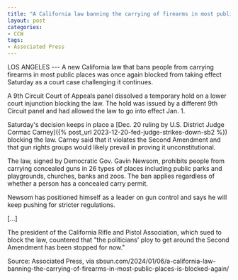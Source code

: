 ```yaml
---
title: "A California law banning the carrying of firearms in most public places is blocked again"
layout: post
categories:
- CCW
tags:
- Associated Press
---
```


LOS ANGELES --- A new California law that bans people from carrying firearms in most public places was once again blocked from taking effect Saturday as a court case challenging it continues.

A 9th Circuit Court of Appeals panel dissolved a temporary hold on a lower court injunction blocking the law. The hold was issued by a different 9th Circuit panel and had allowed the law to go into effect Jan. 1.

Saturday's decision keeps in place a [Dec. 20 ruling by U.S. District Judge Cormac Carney]({% post_url 2023-12-20-fed-judge-strikes-down-sb2 %}) blocking the law. Carney said that it violates the Second Amendment and that gun rights groups would likely prevail in proving it unconstitutional.

The law, signed by Democratic Gov. Gavin Newsom, prohibits people from carrying concealed guns in 26 types of places including public parks and playgrounds, churches, banks and zoos. The ban applies regardless of whether a person has a concealed carry permit.

Newsom has positioned himself as a leader on gun control and says he will keep pushing for stricter regulations.

[...]

The president of the California Rifle and Pistol Association, which sued to block the law, countered that "the politicians' ploy to get around the Second Amendment has been stopped for now."

Source: Associated Press, via sbsun.com/2024/01/06/a-california-law-banning-the-carrying-of-firearms-in-most-public-places-is-blocked-again/
